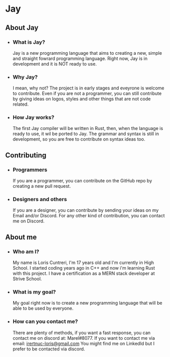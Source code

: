 # Jay

## About Jay
 - ### What is Jay?

    Jay is a new programming language that aims to creating a new, simple and straight fowrard programming language. Right now, Jay is in development and it is NOT ready to use.
 - ### Why Jay?
    I mean, why not? The project is in early stages and eveyrone is welcome to contribute. Even if you are not a programmer, you can still contribute by giving ideas on logos, styles and other things that are not code related.
 - ### How Jay works?
    The first Jay compiler will be written in Rust, then, when the language is ready to use, it wil be ported to Jay. The grammar and syntax is still in development, so you are free to contribute on syntax ideas too.

## Contributing

 - ### Programmers
    If you are a programmer, you can contribute on the GitHub repo by creating a new pull request.

 - ### Designers and others
    If you are a designer, you can contribute by sending your ideas on my Email and/or Discord.
    For any other kind of contribution, you can contact me on Discord.
## About me

 - ### Who am I?
    My name is Loris Cuntreri, I'm 17 years old and I'm currently in High School. I started coding years ago in C++ and now i'm learning Rust with this project. I have a certification as a MERN stack developer at Strive School.
 - ### What is my goal?
    My goal right now is to create a new programming language that will be able to be used by everyone.
 - ### How can you contact me?
    There are plenty of methods, if you want a fast response, you can contact me on discord at: Marel#8077.
    If you want to contact me via email: irertnuc-loris@gmail.com
    You might find me on LinkedId but I prefer to be contacted via discord.

